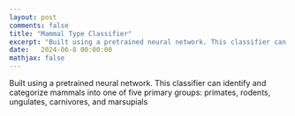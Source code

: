 ```yaml
---
layout: post
comments: false
title: "Mammal Type Classifier"
excerpt: "Built using a pretrained neural network. This classifier can identify and categorize mammals into one of five primary groups: primates, rodents, ungulates, carnivores, and marsupials"
date:   2024-06-8 00:00:00
mathjax: false
---
```


Built using a pretrained neural network. This classifier can identify and categorize mammals into one of five primary groups: primates, rodents, ungulates, carnivores, and marsupials
